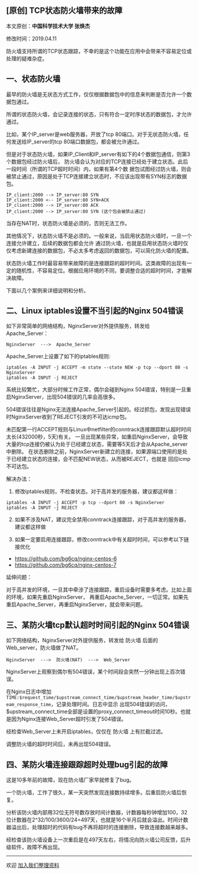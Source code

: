 ## [原创] TCP状态防火墙带来的故障

本文原创：**中国科学技术大学 张焕杰**

修改时间：2019.04.11

防火墙支持所谓的TCP状态跟踪，不幸的是这个功能在应用中会带来不容易定位或处理的疑难杂症。

## 一、状态防火墙

最早的防火墙是无状态方式工作，仅仅根据数据包中的信息来判断是否允许一个数据包通过。

所谓的状态防火墙，会记录连接的状态，只有符合一定时序状态的数据包，才允许通过。

比如，某个IP_server是web服务器，开放了tcp 80端口。对于无状态防火墙，任何发送给IP_server的tcp 80端口数据包，都会被允许通过。

但是对于状态防火墙，如果IP_Client和IP_server有如下的4个数据包通信，则第3个数据包经过防火墙后，
防火墙会认为对应的TCP连接已经处于建立状态。此后一段时间（所谓的TCP超时时间）内，如果有第4个数
据包试图经过防火墙，则会被禁止通过，原因是处于TCP连接建立状态时，不应该出现带有SYN标志的数据包。

```
IP_client:2000 --> IP_server:80 SYN
IP_client:2000 <-- IP_server:80 SYN+ACK
IP_client:2000 --> IP_server:80 ACK 
IP_client:2000 --> IP_server:80 SYN (这个包会被禁止通过)
```

当存在NAT时，状态防火墙是必须的，否则无法工作。

其他情况下，状态防火墙不是必须的。一般来说，当启用状态防火墙时，一旦一个连接允许建立，后续的数据包都会允许
通过防火墙，也就是启用状态防火墙时仅仅考虑新建连接的数据包，不必太多考虑返回的数据包，可以简化防火墙的配置。

状态防火墙工作时最容易带来故障的是连接跟踪的超时时间。这类故障的出现有一定的随机性，不容易定位。根据应用环境的不同，要调整合适的超时时间，才能解决故障。

下面以几个案例来详细说明和分析。

## 二、Linux iptables设置不当引起的Nginx 504错误

如下非常简单的网络结构，NginxServer对外提供服务，转发给Apache_Server：

```
NginxServer  --->  Apache_Server
```

Apache_Server上设置了如下的iptables规则:

```
iptables -A INPUT -j ACCEPT -m state --state NEW -p tcp --dport 80 -s NginxServer
iptables -A INPUT -j REJECT
```

系统比较繁忙，大部分时候工作正常，偶尔会碰到Nginx 504错误，特别是一旦重启NginxServer，出现504错误的几率会高很多。

504错误往往是Nginx无法连接Apache_Server引起的。经过抓包，发现出现错误时NginxServer收到了REJECT引发的不可达icmp包。

未匹配第一行ACCEPT规则与Linux中netfilter的conntrack连接跟踪默认超时时间太长(432000秒，5天)有关。
一旦出现某些异常，如重启NginxServer，会导致大量的tcp连接仍被认为处于已经建立状态，需要等5天后才会从Apache_server中删除。
在状态删除之前，NginxServer新建立的连接，如果源端口使用的是处于已经建立状态的连接，会不匹配NEW状态，从而被REJECT，也就是
回应icmp不可达包。

解决办法：
1. 修改iptables规则，不检查状态。对于高并发的服务器，建议都这样做：
```
iptables -A INPUT -j ACCEPT -p tcp --dport 80 -s NginxServer
iptables -A INPUT -j REJECT
```

2. 如果不涉及NAT，建议完全禁用conntrack连接跟踪，对于高并发的服务器，建议都这样做

3. 如果一定要启用连接跟踪，修改conntrack中有关超时时间，可以参考以下链接优化

* https://github.com/bg6cq/nginx-centos-6
* https://github.com/bg6cq/nginx-centos-7

延伸问题：

对于高并发的环境，一旦其中牵涉了连接跟踪，重启设备时需要多考虑。比如上面的环境，如果先重启NginxServer，
再重启Apache_Server，一切正常。如果先重启Apache_Server，再重启NginxServer，就会带来问题。

## 三、某防火墙tcp默认超时时间引起的Nginx 504错误

如下网络结构，NginxServer对外提供服务，转发给 防火墙 后面的Web_server，防火墙做了NAT。

```
NginxServer  --->  防火墙(NAT)  --->  Web_Server
```

NginxServer上观察到偶尔有504错误，某个时间段会突然一分钟出现上百次错误。

在Nginx日志中增加 `TIME:$request_time/$upstream_connect_time/$upstream_header_time/$upstream_response_time`，记录处理时间。日志中显示
出现504错误的访问，$upstream_connect_time全部是设置的proxy_connect_timeout时间10秒。也就是因为Nginx连接Web_Server超时引发了504错误。

经检查Web_Server上未开启iptables，仅仅在 防火墙 上有拦截过滤。

调整防火墙的超时时间后，未再出现504错误。

## 四、某防火墙连接跟踪超时处理bug引起的故障

这是10多年前的故障，现在防火墙厂家早就修复了bug。

一个防火墙，工作了很久，某一天突然发现连接数持续增多。后重启防火墙后恢复。

分析该防火墙内部用32位无符号数存放时间计数器，计数器每秒钟增加100，32位计数器在2^32/100/3600/24=497天，也就是16个半月后就会溢出。时间计数器溢出后，处理超时的代码有bug不再将超时的连接删除，导致连接数越来越多。

经检查该防火墙设备上一次重启是在497天左右，将情况向防火墙公司反馈，后升级软件，故障不再出现。



***
欢迎 [加入我们整理资料](https://github.com/bg6cq/ITTS)
